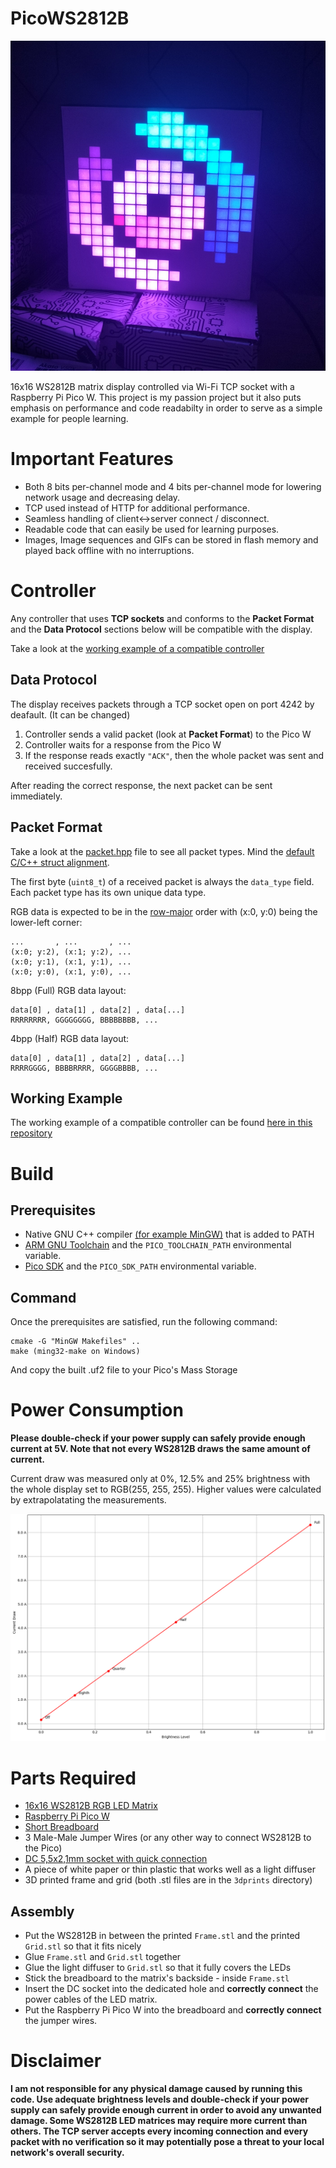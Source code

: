 # PicoWS2812B

![glow](/photos/glow.jpg)

16x16 WS2812B matrix display controlled via Wi-Fi TCP socket with a Raspberry Pi Pico W. This project is my passion project but it also puts emphasis on performance and code readabilty in order to serve as a simple example for people learning. 

# Important Features
- Both 8 bits per-channel mode and 4 bits per-channel mode for lowering network usage and decreasing delay.
- TCP used instead of HTTP for additional performance.
- Seamless handling of client<->server connect / disconnect.
- Readable code that can easily be used for learning purposes.
- Images, Image sequences and GIFs can be stored in flash memory and played back offline with no interruptions.

# Controller
Any controller that uses **TCP sockets** and conforms to the **Packet Format** and the **Data Protocol** sections below will be compatible with the display. 

Take a look at the [working example of a compatible controller](https://github.com/GameWin221/pico-ws2812b-controller)

## Data Protocol
The display receives packets through a TCP socket open on port 4242 by deafault. (It can be changed)

1. Controller sends a valid packet (look at **Packet Format**) to the Pico W
2. Controller waits for a response from the Pico W
3. If the response reads exactly `"ACK"`, then the whole packet was sent and received succesfully.

After reading the correct response, the next packet can be sent immediately.

## Packet Format
Take a look at the [packet.hpp](src/packet.hpp) file to see all packet types. Mind the [default C/C++ struct alignment](https://en.wikipedia.org/wiki/Data_structure_alignment#Typical_alignment_of_C_structs_on_x86). 

The first byte (`uint8_t`) of a received packet is always the `data_type` field. Each packet type has its own unique data type.

RGB data is expected to be in the [row-major](https://en.wikipedia.org/wiki/Row-_and_column-major_order) order with (x:0, y:0) being the lower-left corner:
```
...       , ...       , ...
(x:0; y:2), (x:1; y:2), ...
(x:0; y:1), (x:1, y:1), ...
(x:0; y:0), (x:1, y:0), ...
```

8bpp (Full) RGB data layout:
```
data[0] , data[1] , data[2] , data[...]
RRRRRRRR, GGGGGGGG, BBBBBBBB, ...
```

4bpp (Half) RGB data layout:
```
data[0] , data[1] , data[2] , data[...]
RRRRGGGG, BBBBRRRR, GGGGBBBB, ...
```


## Working Example
The working example of a compatible controller can be found [here in this repository](https://github.com/GameWin221/pico-ws2812b-controller)

# Build
## Prerequisites
- Native GNU C++ compiler [(for example MinGW)](https://winlibs.com/) that is added to PATH
- [ARM GNU Toolchain](https://developer.arm.com/downloads/-/arm-gnu-toolchain-downloads) and the `PICO_TOOLCHAIN_PATH` environmental variable.
- [Pico SDK](https://github.com/raspberrypi/pico-sdk) and the `PICO_SDK_PATH` environmental variable.

## Command
Once the prerequisites are satisfied, run the following command:
```
cmake -G "MinGW Makefiles" .. 
make (ming32-make on Windows)
```

And copy the built .uf2 file to your Pico's Mass Storage

# Power Consumption
**Please double-check if your power supply can safely provide enough current at 5V. Note that not every WS2812B draws the same amount of current.**

Current draw was measured only at 0%, 12.5% and 25% brightness with the whole display set to RGB(255, 255, 255). Higher values were calculated by extrapolatating the measurements.

![current](/photos/current.png)

# Parts Required
- [16x16 WS2812B RGB LED Matrix](https://botland.store/led-strings-chains-matrices/6183-elastic-matrix-16x16-256-led-rgb-ws2812b-5904422374945.html)
- [Raspberry Pi Pico W](https://botland.store/raspberry-pi-pico-modules-and-kits/21574-raspberry-pi-pico-w-rp2040-arm-cortex-m0-cyw43439-wifi-5056561803173.html)
- [Short Breadboard](https://botland.store/breadoards/19942-breadboard-justpi-400-holes-5904422328627.html)
- 3 Male-Male Jumper Wires (or any other way to connect WS2812B to the Pico)
- [DC 5,5x2,1mm socket with quick connection](https://botland.store/quick-couplings/1804-dc-55x21mm-socket-with-quick-connection-5904422373238.html)
- A piece of white paper or thin plastic that works well as a light diffuser
- 3D printed frame and grid (both .stl files are in the `3dprints` directory)

## Assembly
- Put the WS2812B in between the printed `Frame.stl` and the printed `Grid.stl` so that it fits nicely
- Glue `Frame.stl` and `Grid.stl` together
- Glue the light diffuser to `Grid.stl` so that it fully covers the LEDs
- Stick the breadboard to the matrix's backside - inside `Frame.stl`
- Insert the DC socket into the dedicated hole and **correctly connect** the power cables of the LED matrix.
- Put the Raspberry Pi Pico W into the breadboard and **correctly connect** the jumper wires.

# Disclaimer
**I am not responsible for any physical damage caused by running this code. Use adequate brightness levels and double-check if your power supply can safely provide enough current in order to avoid any unwanted damage. Some WS2812B LED matrices may require more current than others. The TCP server accepts every incoming connection and every packet with no verification so it may potentially pose a threat to your local network's overall security.**
